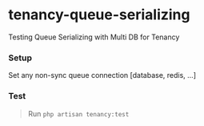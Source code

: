 # tenancy-queue-serializing
 Testing Queue Serializing with Multi DB for Tenancy

### Setup

Set any non-sync queue connection [database, redis, ...]

### Test

>Run `php artisan tenancy:test`

 
